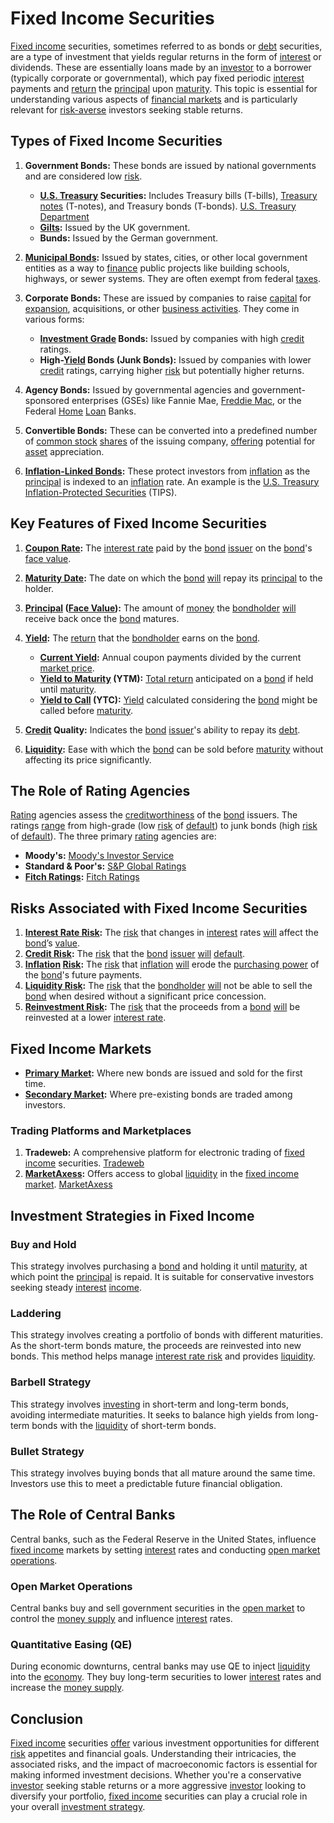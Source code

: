 # Fixed Income Securities

[Fixed income](../f/fixed_income.md) securities, sometimes referred to as bonds or [debt](../d/debt.md) securities, are a type of investment that yields regular returns in the form of [interest](../i/interest.md) or dividends. These are essentially loans made by an [investor](../i/investor.md) to a borrower (typically corporate or governmental), which pay fixed periodic [interest](../i/interest.md) payments and [return](../r/return.md) the [principal](../p/principal.md) upon [maturity](../m/maturity.md). This topic is essential for understanding various aspects of [financial markets](../f/financial_market.md) and is particularly relevant for [risk-averse](../r/risk-averse.md) investors seeking stable returns.

## Types of Fixed Income Securities

1. **Government Bonds:** These bonds are issued by national governments and are considered low [risk](../r/risk.md).
   - **[U.S. Treasury](../u/u.s._treasury.md) Securities:** Includes Treasury bills (T-bills), [Treasury notes](../t/treasury_notes.md) (T-notes), and Treasury bonds (T-bonds). [U.S. Treasury Department](https://home.treasury.gov/)
   - **[Gilts](../g/gilts.md):** Issued by the UK government.
   - **Bunds:** Issued by the German government.

2. **[Municipal Bonds](../m/municipal_bonds.md):** Issued by states, cities, or other local government entities as a way to [finance](../f/finance.md) public projects like building schools, highways, or sewer systems. They are often exempt from federal [taxes](../t/taxes.md).

3. **Corporate Bonds:** These are issued by companies to raise [capital](../c/capital.md) for [expansion](../e/expansion.md), acquisitions, or other [business activities](../b/business_activities.md). They come in various forms:
   - **[Investment Grade](../i/investment_grade.md) Bonds:** Issued by companies with high [credit](../c/credit.md) ratings.
   - **High-[Yield](../y/yield.md) Bonds (Junk Bonds):** Issued by companies with lower [credit](../c/credit.md) ratings, carrying higher [risk](../r/risk.md) but potentially higher returns.

4. **Agency Bonds:** Issued by governmental agencies and government-sponsored enterprises (GSEs) like Fannie Mae, [Freddie Mac](../f/freddie_mac.md), or the Federal [Home](../h/home.md) [Loan](../l/loan.md) Banks. 

5. **Convertible Bonds:** These can be converted into a predefined number of [common stock](../c/common_stock.md) [shares](../s/shares.md) of the issuing company, [offering](../o/offering.md) potential for [asset](../a/asset.md) appreciation.

6. **[Inflation-Linked Bonds](../i/inflation-linked_bonds.md):** These protect investors from [inflation](../i/inflation.md) as the [principal](../p/principal.md) is indexed to an [inflation](../i/inflation.md) rate. An example is the [U.S. Treasury](../u/u.s._treasury.md) [Inflation-Protected Securities](../i/inflation-protected_securities.md) (TIPS).

## Key Features of Fixed Income Securities

1. **[Coupon Rate](../c/coupon_rate.md):** The [interest rate](../i/interest_rate.md) paid by the [bond](../b/bond.md) [issuer](../i/issuer.md) on the [bond](../b/bond.md)'s [face value](../f/face_value.md).
2. **[Maturity Date](../m/maturity_date.md):** The date on which the [bond](../b/bond.md) [will](../w/will.md) repay its [principal](../p/principal.md) to the holder.
3. **[Principal](../p/principal.md) ([Face Value](../f/face_value.md)):** The amount of [money](../m/money.md) the [bondholder](../b/bondholder.md) [will](../w/will.md) receive back once the [bond](../b/bond.md) matures.
4. **[Yield](../y/yield.md):** The [return](../r/return.md) that the [bondholder](../b/bondholder.md) earns on the [bond](../b/bond.md).
   - **[Current Yield](../c/current_yield.md):** Annual coupon payments divided by the current [market price](../m/market_price.md).
   - **[Yield to Maturity](../y/yield_to_maturity.md) (YTM):** [Total return](../t/total_return.md) anticipated on a [bond](../b/bond.md) if held until [maturity](../m/maturity.md).
   - **[Yield to Call](../y/yield_to_call.md) (YTC):** [Yield](../y/yield.md) calculated considering the [bond](../b/bond.md) might be called before [maturity](../m/maturity.md).

5. **[Credit](../c/credit.md) Quality:** Indicates the [bond](../b/bond.md) [issuer](../i/issuer.md)'s ability to repay its [debt](../d/debt.md).
6. **[Liquidity](../l/liquidity.md):** Ease with which the [bond](../b/bond.md) can be sold before [maturity](../m/maturity.md) without affecting its price significantly.

## The Role of Rating Agencies

[Rating](../r/rating.md) agencies assess the [creditworthiness](../c/creditworthiness.md) of the [bond](../b/bond.md) issuers. The ratings [range](../r/range.md) from high-grade (low [risk](../r/risk.md) of [default](../d/default.md)) to junk bonds (high [risk](../r/risk.md) of [default](../d/default.md)). The three primary [rating](../r/rating.md) agencies are:
- **Moody's:** [Moody's Investor Service](https://www.moodys.com/)
- **Standard & Poor's:** [S&P Global Ratings](https://www.spglobal.com/)
- **[Fitch Ratings](../f/fitch_ratings.md):** [Fitch Ratings](https://www.fitchratings.com/)

## Risks Associated with Fixed Income Securities

1. **[Interest Rate Risk](../i/interest_rate_risk.md):** The [risk](../r/risk.md) that changes in [interest](../i/interest.md) rates [will](../w/will.md) affect the [bond](../b/bond.md)’s [value](../v/value.md).
2. **[Credit Risk](../c/credit_risk.md):** The [risk](../r/risk.md) that the [bond](../b/bond.md) [issuer](../i/issuer.md) [will](../w/will.md) [default](../d/default.md).
3. **[Inflation](../i/inflation.md) [Risk](../r/risk.md):** The [risk](../r/risk.md) that [inflation](../i/inflation.md) [will](../w/will.md) erode the [purchasing power](../p/purchasing_power.md) of the [bond](../b/bond.md)'s future payments.
4. **[Liquidity Risk](../l/liquidity_risk.md):** The [risk](../r/risk.md) that the [bondholder](../b/bondholder.md) [will](../w/will.md) not be able to sell the [bond](../b/bond.md) when desired without a significant price concession.
5. **[Reinvestment Risk](../r/reinvestment_risk.md):** The [risk](../r/risk.md) that the proceeds from a [bond](../b/bond.md) [will](../w/will.md) be reinvested at a lower [interest rate](../i/interest_rate.md).

## Fixed Income Markets

- **[Primary Market](../p/primary_market.md):** Where new bonds are issued and sold for the first time. 
- **[Secondary Market](../s/secondary_market.md):** Where pre-existing bonds are traded among investors.

### Trading Platforms and Marketplaces

1. **Tradeweb:** A comprehensive platform for electronic trading of [fixed income](../f/fixed_income.md) securities. [Tradeweb](https://www.tradeweb.com/)
2. **[MarketAxess](../m/marketaxess.md):** Offers access to global [liquidity](../l/liquidity.md) in the [fixed income](../f/fixed_income.md) [market](../m/market.md). [MarketAxess](https://www.marketaxess.com/)

## Investment Strategies in Fixed Income

### Buy and Hold

This strategy involves purchasing a [bond](../b/bond.md) and holding it until [maturity](../m/maturity.md), at which point the [principal](../p/principal.md) is repaid. It is suitable for conservative investors seeking steady [interest](../i/interest.md) [income](../i/income.md).

### Laddering

This strategy involves creating a portfolio of bonds with different maturities. As the short-term bonds mature, the proceeds are reinvested into new bonds. This method helps manage [interest rate risk](../i/interest_rate_risk.md) and provides [liquidity](../l/liquidity.md).

### Barbell Strategy

This strategy involves [investing](../i/investing.md) in short-term and long-term bonds, avoiding intermediate maturities. It seeks to balance high yields from long-term bonds with the [liquidity](../l/liquidity.md) of short-term bonds.

### Bullet Strategy

This strategy involves buying bonds that all mature around the same time. Investors use this to meet a predictable future financial obligation.

## The Role of Central Banks

Central banks, such as the Federal Reserve in the United States, influence [fixed income](../f/fixed_income.md) markets by setting [interest](../i/interest.md) rates and conducting [open market operations](../o/open_market_operations.md).

### Open Market Operations

Central banks buy and sell government securities in the [open market](../o/open_market.md) to control the [money supply](../m/money_supply.md) and influence [interest](../i/interest.md) rates.

### Quantitative Easing (QE)

During economic downturns, central banks may use QE to inject [liquidity](../l/liquidity.md) into the [economy](../e/economy.md). They buy long-term securities to lower [interest](../i/interest.md) rates and increase the [money supply](../m/money_supply.md).

## Conclusion

[Fixed income](../f/fixed_income.md) securities [offer](../o/offer.md) various investment opportunities for different [risk](../r/risk.md) appetites and financial goals. Understanding their intricacies, the associated risks, and the impact of macroeconomic factors is essential for making informed investment decisions. Whether you're a conservative [investor](../i/investor.md) seeking stable returns or a more aggressive [investor](../i/investor.md) looking to diversify your portfolio, [fixed income](../f/fixed_income.md) securities can play a crucial role in your overall [investment strategy](../i/investment_strategy.md).
